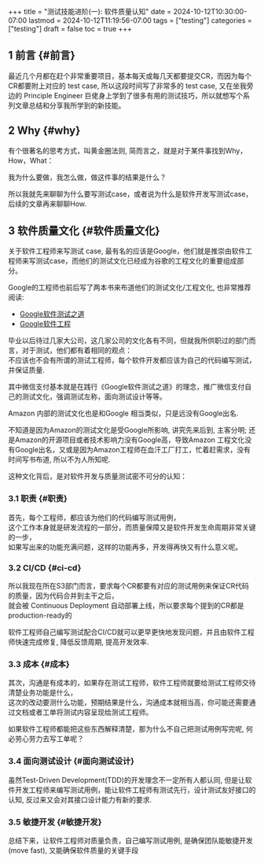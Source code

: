 +++
title = "测试技能进阶(一): 软件质量认知"
date = 2024-10-12T10:30:00-07:00
lastmod = 2024-10-12T11:19:56-07:00
tags = ["testing"]
categories = ["testing"]
draft = false
toc = true
+++

## <span class="section-num">1</span> 前言 {#前言}

最近几个月都在赶个非常重要项目，基本每天或每几天都要提交CR，而因为每个CR都要附上对应的 test case, 所以这段时间写了非常多的 test case, 又在坐我旁边的 Principle Engineer 巨佬身上学到了很多有用的测试技巧，所以就想写个系列文章总结和分享我所学到的新技能。 <br/>


## <span class="section-num">2</span> Why {#why}

有个很著名的思考方式，叫黄金圈法则, 简而言之，就是对于某件事找到Why，How，What： <br/>

我为什么要做，我怎么做，做这件事的结果是什么？ <br/>

所以我就先来聊聊为什么要写测试case，或者说为什么是软件开发写测试case，后续的文章再来聊聊How. <br/>


## <span class="section-num">3</span> 软件质量文化 {#软件质量文化}

关于软件工程师来写测试 case, 最有名的应该是Google，他们就是推崇由软件工程师来写测试case，而他们的测试文化已经成为谷歌的工程文化的重要组成部分。 <br/>

Google的工程师也前后写了两本书来布道他们的测试文化/工程文化, 也非常推荐阅读: <br/>

-   [Google软件测试之道](https://book.douban.com/subject/25742200/) <br/>
-   [Google软件工程](https://book.douban.com/subject/35838155/) <br/>

毕业以后待过几家大公司，这几家公司的文化各有不同，但就我所供职过的部门而言，对于测试，他们都有着相同的观点： <br/>
不应该也不会有所谓的测试工程师，每个软件开发都应该为自己的代码编写测试，并保证质量. <br/>

其中微信支付基本就是在践行《Google软件测试之道》的理念，推广微信支付自己的测试文化，强调测试左称，面向测试设计等等。 <br/>

Amazon 内部的测试文化也是和Google 相当类似，只是远没有Google出名. <br/>

不知道是因为Amazon的测试文化是受Google所影响, 讲究先来后到, 主客分明; 还是Amazon的开源项目或者技术影响力没有Google高，导致Amazon 工程文化没有Google出名，又或是因为Amazon工程师在血汗工厂打工，忙着赶需求，没有时间写书布道, 所以不为人所知呢. <br/>

这种文化背后，是对软件开发与质量测试密不可分的认知： <br/>


### <span class="section-num">3.1</span> 职责 {#职责}

首先，每个工程师，都应该为他们的代码编写测试用例， <br/>
这个工作本身就是研发流程的一部分，而质量保障又是软件开发生命周期非常关键的一步， <br/>
如果写出来的功能充满问题，这样的功能再多，开发得再快又有什么意义呢。 <br/>


### <span class="section-num">3.2</span> CI/CD {#ci-cd}

所以我现在所在S3部门而言，要求每个CR都要有对应的测试用例来保证CR代码的质量，因为代码合并到主干之后， <br/>
就会被 Continuous Deployment 自动部署上线，所以要求每个提到的CR都是 production-ready的 <br/>

软件工程师自己编写测试配合CI/CD就可以更早更快地发现问题，并且由软件工程师快速完成修复, 降低反馈周期, 提高开发效率. <br/>


### <span class="section-num">3.3</span> 成本 {#成本}

其次，沟通是有成本的，如果存在测试工程师，软件工程师就要给测试工程师交待清楚业务功能是什么， <br/>
这次的改动要测什么功能，预期结果是什么，沟通成本就相当高，你可能还需要通过文档或者工单将测试内容呈现给测试工程师。 <br/>

如果软件工程师都能把这些东西解释清楚，那为什么不自己把测试用例写完呢, 何必劳心劳力去写工单呢？ <br/>


### <span class="section-num">3.4</span> 面向测试设计 {#面向测试设计}

虽然Test-Driven Development(TDD)的开发理念不一定所有人都认同, 但是让软件开发工程师来编写测试用例，能让软件工程师有测试先行，设计测试友好接口的认知, 反过来又会对其接口设计能力有新的要求. <br/>


### <span class="section-num">3.5</span> 敏捷开发 {#敏捷开发}

总结下来，让软件工程师对质量负责，自己编写测试用例, 是确保团队能敏捷开发(move fast), 又能确保软件质量的关键手段 <br/>

